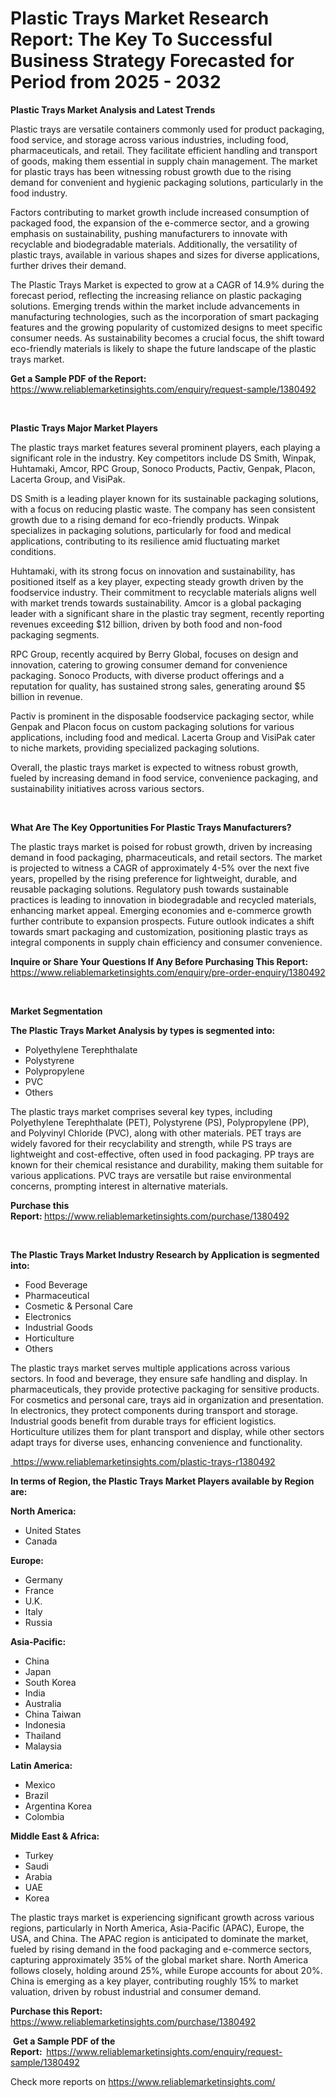 <p><h1>Plastic Trays Market Research Report: The Key To Successful Business Strategy Forecasted for Period from 2025 - 2032</h1></p><p><strong>Plastic Trays Market Analysis and Latest Trends</strong></p>
<p><p>Plastic trays are versatile containers commonly used for product packaging, food service, and storage across various industries, including food, pharmaceuticals, and retail. They facilitate efficient handling and transport of goods, making them essential in supply chain management. The market for plastic trays has been witnessing robust growth due to the rising demand for convenient and hygienic packaging solutions, particularly in the food industry.</p><p>Factors contributing to market growth include increased consumption of packaged food, the expansion of the e-commerce sector, and a growing emphasis on sustainability, pushing manufacturers to innovate with recyclable and biodegradable materials. Additionally, the versatility of plastic trays, available in various shapes and sizes for diverse applications, further drives their demand.</p><p>The Plastic Trays Market is expected to grow at a CAGR of 14.9% during the forecast period, reflecting the increasing reliance on plastic packaging solutions. Emerging trends within the market include advancements in manufacturing technologies, such as the incorporation of smart packaging features and the growing popularity of customized designs to meet specific consumer needs. As sustainability becomes a crucial focus, the shift toward eco-friendly materials is likely to shape the future landscape of the plastic trays market.</p></p>
<p><strong>Get a Sample PDF of the Report:&nbsp;</strong> <a href="https://www.reliablemarketinsights.com/enquiry/request-sample/1380492?utm_campaign=2981&utm_medium=2&utm_source=Github&utm_content=ia&utm_term=02042025&utm_id=plastic-trays">https://www.reliablemarketinsights.com/enquiry/request-sample/1380492</a></p>
<p>&nbsp;</p>
<p><strong>Plastic Trays Major Market Players</strong></p>
<p><p>The plastic trays market features several prominent players, each playing a significant role in the industry. Key competitors include DS Smith, Winpak, Huhtamaki, Amcor, RPC Group, Sonoco Products, Pactiv, Genpak, Placon, Lacerta Group, and VisiPak. </p><p>DS Smith is a leading player known for its sustainable packaging solutions, with a focus on reducing plastic waste. The company has seen consistent growth due to a rising demand for eco-friendly products. Winpak specializes in packaging solutions, particularly for food and medical applications, contributing to its resilience amid fluctuating market conditions.</p><p>Huhtamaki, with its strong focus on innovation and sustainability, has positioned itself as a key player, expecting steady growth driven by the foodservice industry. Their commitment to recyclable materials aligns well with market trends towards sustainability. Amcor is a global packaging leader with a significant share in the plastic tray segment, recently reporting revenues exceeding $12 billion, driven by both food and non-food packaging segments.</p><p>RPC Group, recently acquired by Berry Global, focuses on design and innovation, catering to growing consumer demand for convenience packaging. Sonoco Products, with diverse product offerings and a reputation for quality, has sustained strong sales, generating around $5 billion in revenue.</p><p>Pactiv is prominent in the disposable foodservice packaging sector, while Genpak and Placon focus on custom packaging solutions for various applications, including food and medical. Lacerta Group and VisiPak cater to niche markets, providing specialized packaging solutions.</p><p>Overall, the plastic trays market is expected to witness robust growth, fueled by increasing demand in food service, convenience packaging, and sustainability initiatives across various sectors.</p></p>
<p>&nbsp;</p>
<p><strong>What Are The Key Opportunities For Plastic Trays Manufacturers?</strong></p>
<p><p>The plastic trays market is poised for robust growth, driven by increasing demand in food packaging, pharmaceuticals, and retail sectors. The market is projected to witness a CAGR of approximately 4-5% over the next five years, propelled by the rising preference for lightweight, durable, and reusable packaging solutions. Regulatory push towards sustainable practices is leading to innovation in biodegradable and recycled materials, enhancing market appeal. Emerging economies and e-commerce growth further contribute to expansion prospects. Future outlook indicates a shift towards smart packaging and customization, positioning plastic trays as integral components in supply chain efficiency and consumer convenience.</p></p>
<p><strong>Inquire or Share Your Questions If Any Before Purchasing This Report:</strong> <a href="https://www.reliablemarketinsights.com/enquiry/pre-order-enquiry/1380492?utm_campaign=2981&utm_medium=2&utm_source=Github&utm_content=ia&utm_term=02042025&utm_id=plastic-trays">https://www.reliablemarketinsights.com/enquiry/pre-order-enquiry/1380492</a></p>
<p>&nbsp;</p>
<p><strong>Market Segmentation</strong></p>
<p><strong>The Plastic Trays Market Analysis by types is segmented into:</strong></p>
<p><ul><li>Polyethylene Terephthalate</li><li>Polystyrene</li><li>Polypropylene</li><li>PVC</li><li>Others</li></ul></p>
<p><p>The plastic trays market comprises several key types, including Polyethylene Terephthalate (PET), Polystyrene (PS), Polypropylene (PP), and Polyvinyl Chloride (PVC), along with other materials. PET trays are widely favored for their recyclability and strength, while PS trays are lightweight and cost-effective, often used in food packaging. PP trays are known for their chemical resistance and durability, making them suitable for various applications. PVC trays are versatile but raise environmental concerns, prompting interest in alternative materials.</p></p>
<p><strong>Purchase this Report:&nbsp;</strong><a href="https://www.reliablemarketinsights.com/purchase/1380492?utm_campaign=2981&utm_medium=2&utm_source=Github&utm_content=ia&utm_term=02042025&utm_id=plastic-trays">https://www.reliablemarketinsights.com/purchase/1380492</a></p>
<p>&nbsp;</p>
<p><strong>The Plastic Trays Market Industry Research by Application is segmented into:</strong></p>
<p><ul><li>Food Beverage</li><li>Pharmaceutical</li><li>Cosmetic & Personal Care</li><li>Electronics</li><li>Industrial Goods</li><li>Horticulture</li><li>Others</li></ul></p>
<p><p>The plastic trays market serves multiple applications across various sectors. In food and beverage, they ensure safe handling and display. In pharmaceuticals, they provide protective packaging for sensitive products. For cosmetics and personal care, trays aid in organization and presentation. In electronics, they protect components during transport and storage. Industrial goods benefit from durable trays for efficient logistics. Horticulture utilizes them for plant transport and display, while other sectors adapt trays for diverse uses, enhancing convenience and functionality.</p></p>
<p><a href="https://www.reliablemarketinsights.com/plastic-trays-r1380492?utm_campaign=2981&utm_medium=2&utm_source=Github&utm_content=ia&utm_term=02042025&utm_id=plastic-trays">&nbsp;https://www.reliablemarketinsights.com/plastic-trays-r1380492</a></p>
<p><strong>In terms of Region, the Plastic Trays Market Players available by Region are:</strong></p>
<p>
    <p> <strong> North America: </strong>
        <ul>
            <li>United States</li>
            <li>Canada</li>
        </ul>
        </p> 
    <p> <strong> Europe: </strong>
        <ul>
            <li>Germany</li>
            <li>France</li>
            <li>U.K.</li>
            <li>Italy</li>
            <li>Russia</li>
        </ul>
        </p> 
    <p> <strong> Asia-Pacific: </strong>
        <ul>
            <li>China</li>
            <li>Japan</li>
            <li>South Korea</li>
            <li>India</li>
            <li>Australia</li>
            <li>China Taiwan</li>
            <li>Indonesia</li>
            <li>Thailand</li>
            <li>Malaysia</li>
        </ul>
        </p> 
    <p> <strong> Latin America: </strong>
        <ul>
            <li>Mexico</li>
            <li>Brazil</li>
            <li>Argentina Korea</li>
            <li>Colombia</li>
        </ul>
        </p> 
    <p> <strong> Middle East & Africa: </strong>
        <ul>
            <li>Turkey</li>
            <li>Saudi</li>
            <li>Arabia</li>
            <li>UAE</li>
            <li>Korea</li>
        </ul>
    </p>
    </p>
<p><p>The plastic trays market is experiencing significant growth across various regions, particularly in North America, Asia-Pacific (APAC), Europe, the USA, and China. The APAC region is anticipated to dominate the market, fueled by rising demand in the food packaging and e-commerce sectors, capturing approximately 35% of the global market share. North America follows closely, holding around 25%, while Europe accounts for about 20%. China is emerging as a key player, contributing roughly 15% to market valuation, driven by robust industrial and consumer demand.</p></p>
<p><strong>Purchase this Report: </strong><a href="https://www.reliablemarketinsights.com/purchase/1380492?utm_campaign=2981&utm_medium=2&utm_source=Github&utm_content=ia&utm_term=02042025&utm_id=plastic-trays">https://www.reliablemarketinsights.com/purchase/1380492</a></p>
<p>&nbsp;<strong>Get a Sample PDF of the Report:&nbsp;&nbsp;</strong><a href="https://www.reliablemarketinsights.com/enquiry/request-sample/1380492?utm_campaign=2981&utm_medium=2&utm_source=Github&utm_content=ia&utm_term=02042025&utm_id=plastic-trays">https://www.reliablemarketinsights.com/enquiry/request-sample/1380492</a></p>
<p><strong></strong></p>
<p>Check more reports on <a href="https://www.reliablemarketinsights.com/?utm_campaign=2981&utm_medium=2&utm_source=Github&utm_content=ia&utm_term=02042025&utm_id=plastic-trays">https://www.reliablemarketinsights.com/</a></p>
